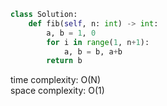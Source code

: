 ```python
class Solution:
    def fib(self, n: int) -> int:
        a, b = 1, 0
        for i in range(1, n+1):
            a, b = b, a+b
        return b
```

time complexity: O(N)           
space complexity: O(1)